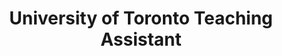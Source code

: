 ---
layout: post
title: University of Toronto Teaching Assistant
category: portfolio
description: Employed by the University of Toronto as a teaching assitant for CSCA48
image: /assets/images/uoft_banner.jpg
nav-menu: false
---